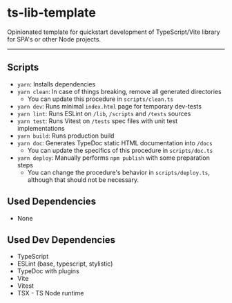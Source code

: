 # ts-lib-template
Opinionated template for quickstart development of TypeScript/Vite library for SPA's or other Node projects.

---

## Scripts

* `yarn`: Installs dependencies
* `yarn clean`: In case of things breaking, remove all generated directories
	* You can update this procedure in `scripts/clean.ts`
* `yarn dev`: Runs minimal `index.html` page for temporary dev-tests
* `yarn lint`: Runs ESLint on `/lib`, `/scripts` and `/tests` sources
* `yarn test`: Runs Vitest on `/tests` spec files with unit test implementations
* `yarn build`: Runs production build
* `yarn doc`: Generates TypeDoc static HTML documentation into `/docs`
	* You can update the specifics of this procedure in `scripts/doc.ts`
* `yarn deploy`: Manually performs `npm publish` with some preparation steps
	* You can change the procedure's behavior in `scripts/deploy.ts`, although that should not be necessary.


## Used Dependencies
* None

## Used Dev Dependencies
* TypeScript
* ESLint (base, typescript, stylistic)
* TypeDoc with plugins
* Vite
* Vitest
* TSX - TS Node runtime
